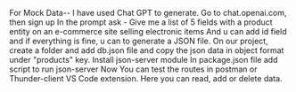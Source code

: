 For Mock Data-- 
I have used Chat GPT to generate.
Go to chat.openai.com, then sign up
In the prompt ask - Give me a list of 5 fields with a product entity on an e-commerce site selling electronic items
And u can add id field and if everything is fine, u can to generate a JSON file.
On our project, create a folder and add db.json file and copy the json data in object format under "products" key.
Install json-server module
In package.json file add script to run json-server
Now You can test the routes in postman or Thunder-client VS Code extension.
Here you can read, add or delete data.
